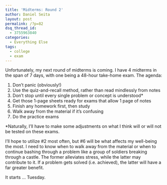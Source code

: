 ```yaml
---
title: 'Midterms: Round 2'
author: Daniel Seita
layout: post
permalink: /?p=82
dsq_thread_id:
  - 3755963840
categories:
  - Everything Else
tags:
  - college
  - exam
---
```

Unfortunately, my next round of midterms is coming. I have 4 midterms in the span of 7 days, with one being a 48-hour take-home exam. The agenda:

1. Don&#8217;t panic (obviously!)  
2. Use the quiz-and-recall method, rather than read mindlessly from notes  
3. Don&#8217;t stop until every single problem or concept is understood*  
4. Get those 1-page sheets ready for exams that allow 1 page of notes  
5. Finish any homework first, then study  
6. Walk away from the material if it&#8217;s confusing  
7. Do the practice exams

*Naturally, I&#8217;ll have to make some adjustments on what I think will or will not be tested on these exams.

I&#8217;ll hope to utilize #2 most often, but #6 will be what affects my well-being the most. I need to know when to walk away from the material or when to continue bashing through a problem like a group of soldiers breaking through a castle. The former alleviates stress, while the latter may contribute to it. If a problem gets solved (i.e. achieved), the latter will have a far greater benefit.

It starts &#8230; Tuesday.